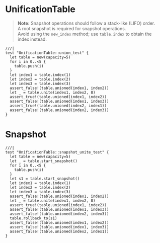 # UnificationTable

> **Note:** Snapshot operations should follow a stack-like (LIFO) order.  
> A root snapshot is required for snapshot operations.  
>  Avoid using the `new_index` method; use `table.index` to obtain the index instead.

```moonbit
///|
test "UnificationTable::union_test" {
  let table = new(capacity=5)
  for i in 0..<5 {
    table.push(i)
  }
  let index1 = table.index(1)
  let index2 = table.index(2)
  let index3 = table.index(3)
  assert_false!(table.unioned(index1, index2))
  let _ = table.unite(index1, index2, 8)
  assert_true!(table.unioned(index1, index2))
  assert_false!(table.unioned(index1, index3))
  assert_true!(table.unioned(index2, index1))
  assert_false!(table.unioned(index2, index3))
}
```

# Snapshot

```moonbit
///|
test "UnificationTable::snapshot_unite_test" {
  let table = new(capacity=5)
  let _ = table.start_snapshot()
  for i in 0..<5 {
    table.push(i)
  }
  let s1 = table.start_snapshot()
  let index1 = table.index(1)
  let index2 = table.index(2)
  let index3 = table.index(3)
  assert_false!(table.unioned(index1, index2))
  let _ = table.unite(index1, index2, 8)
  assert_true!(table.unioned(index1, index2))
  assert_false!(table.unioned(index1, index3))
  assert_false!(table.unioned(index2, index3))
  table.rollback_to(s1)
  assert_false!(table.unioned(index1, index2))
  assert_false!(table.unioned(index1, index3))
  assert_false!(table.unioned(index2, index1))
}
```